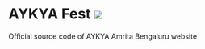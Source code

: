# AYKYA Fest ![](https://komarev.com/ghpvc/?username=AravindVNair99&label=Views)

Official source code of AYKYA Amrita Bengaluru website
